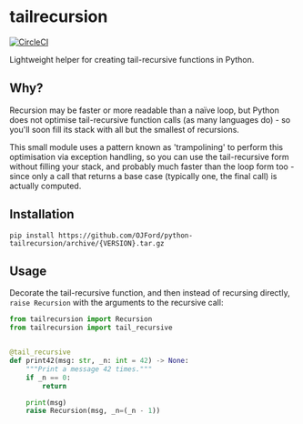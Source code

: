 # tailrecursion
[![CircleCI](https://circleci.com/gh/OJFord/python-tailrecursion.svg?style=svg)](https://circleci.com/gh/OJFord/python-tailrecursion)

Lightweight helper for creating tail-recursive functions in Python.

## Why?

Recursion may be faster or more readable than a naïve loop, but Python does not optimise tail-recursive function calls (as many languages do) - so you'll soon fill its stack with all but the smallest of recursions.

This small module uses a pattern known as 'trampolining' to perform this optimisation via exception handling, so you can use the tail-recursive form without filling your stack, and probably much faster than the loop form too - since only a call that returns a base case (typically one, the final call) is actually computed.

## Installation
```
pip install https://github.com/OJFord/python-tailrecursion/archive/{VERSION}.tar.gz
```

## Usage
Decorate the tail-recursive function, and then instead of recursing directly, `raise Recursion` with the arguments to the recursive call:
```python
from tailrecursion import Recursion
from tailrecursion import tail_recursive


@tail_recursive
def print42(msg: str, _n: int = 42) -> None:
    """Print a message 42 times."""
    if _n == 0:
        return

    print(msg)
    raise Recursion(msg, _n=(_n - 1))
```
